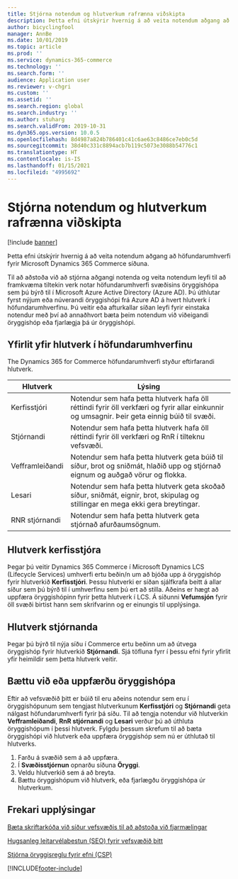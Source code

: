 ```yaml
---
title: Stjórna notendum og hlutverkum rafrænna viðskipta
description: Þetta efni útskýrir hvernig á að veita notendum aðgang að höfundarumhverfi fyrir Microsoft Dynamics 365 Commerce síðuna.
author: bicyclingfool
manager: AnnBe
ms.date: 10/01/2019
ms.topic: article
ms.prod: ''
ms.service: dynamics-365-commerce
ms.technology: ''
ms.search.form: ''
audience: Application user
ms.reviewer: v-chgri
ms.custom: ''
ms.assetid: ''
ms.search.region: global
ms.search.industry: ''
ms.author: stuharg
ms.search.validFrom: 2019-10-31
ms.dyn365.ops.version: 10.0.5
ms.openlocfilehash: 8d4987a824b786401c41c6ae63c8486ce7eb0c5d
ms.sourcegitcommit: 38d40c331c8894acb7b119c5073e3088b54776c1
ms.translationtype: HT
ms.contentlocale: is-IS
ms.lasthandoff: 01/15/2021
ms.locfileid: "4995692"
---
```

# <a name="manage-e-commerce-users-and-roles"></a>Stjórna notendum og hlutverkum rafrænna viðskipta


[!include [banner](includes/banner.md)]

Þetta efni útskýrir hvernig á að veita notendum aðgang að höfundarumhverfi fyrir Microsoft Dynamics 365 Commerce síðuna.

Til að aðstoða við að stjórna aðgangi notenda og veita notendum leyfi til að framkvæma tiltekin verk notar höfundarumhverfi svæðisins öryggishópa sem þú býrð til í Microsoft Azure Active Directory (Azure AD). Þú úthlutar fyrst nýjum eða núverandi öryggishópi frá Azure AD á hvert hlutverk í höfundarumhverfinu. Þú veitir eða afturkallar síðan leyfi fyrir einstaka notendur með því að annaðhvort bæta þeim notendum við viðeigandi öryggishóp eða fjarlægja þá úr öryggishópi.

## <a name="overview-of-roles-in-the-authoring-environment"></a>Yfirlit yfir hlutverk í höfundarumhverfinu

The Dynamics 365 for Commerce höfundarumhverfi styður eftirfarandi hlutverk.

| Hlutverk                 | Lýsing |
|----------------------|-------------|
| Kerfisstjóri | Notendur sem hafa þetta hlutverk hafa öll réttindi fyrir öll verkfæri og fyrir allar einkunnir og umsagnir. Þeir geta einnig búið til svæði. |
| Stjórnandi   | Notendur sem hafa þetta hlutverk hafa öll réttindi fyrir öll verkfæri og RnR í tilteknu vefsvæði. |
| Vefframleiðandi         | Notendur sem hafa þetta hlutverk geta búið til síður, brot og sniðmát, hlaðið upp og stjórnað eignum og auðgað vörur og flokka. |
| Lesari               | Notendur sem hafa þetta hlutverk geta skoðað síður, sniðmát, eignir, brot, skipulag og stillingar en mega ekki gera breytingar. |
| RNR stjórnandi        | Notendur sem hafa þetta hlutverk geta stjórnað afurðaumsögnum. |

## <a name="system-administrator-role"></a>Hlutverk kerfisstjóra

Þegar þú veitir Dynamics 365 Commerce í Microsoft Dynamics LCS (Lifecycle Services) umhverfi ertu beðin/n um að bjóða upp á öryggishóp fyrir hlutverkið **Kerfisstjóri**. Þessu hlutverki er síðan sjálfkrafa beitt á allar síður sem þú býrð til í umhverfinu sem þú ert að stilla. Aðeins er hægt að uppfæra öryggishópinn fyrir þetta hlutverk í LCS. Á síðunni **Vefumsjón** fyrir öll svæði birtist hann sem skrifvarinn og er einungis til upplýsinga.

## <a name="administrator-role"></a>Hlutverk stjórnanda

Þegar þú býrð til nýja síðu í Commerce ertu beðinn um að útvega öryggishóp fyrir hlutverkið **Stjórnandi**. Sjá töfluna fyrr í þessu efni fyrir yfirlit yfir heimildir sem þetta hlutverk veitir.

## <a name="add-or-update-security-groups"></a>Bættu við eða uppfærðu öryggishópa

Eftir að vefsvæðið þitt er búið til eru aðeins notendur sem eru í öryggishópunum sem tengjast hlutverkunum **Kerfisstjóri** og **Stjórnandi** geta nálgast höfundarumhverfi fyrir þá síðu. Til að tengja notendur við hlutverkin **Vefframleiðandi**, **RnR stjórnandi** og **Lesari** verður þú að úthluta öryggishópum í þessi hlutverk. Fylgdu þessum skrefum til að bæta öryggishópi við hlutverk eða uppfæra öryggishóp sem nú er úthlutað til hlutverks.

1. Farðu á svæðið sem á að uppfæra.
1. Í **Svæðisstjórnun** opnarðu síðuna **Öryggi**.
1. Veldu hlutverkið sem á að breyta.
1. Bættu öryggishópum við hlutverk, eða fjarlægðu öryggishópa úr hlutverkum.

## <a name="additional-resources"></a>Frekari upplýsingar

[Bæta skriftarkóða við síður vefsvæðis til að aðstoða við fjarmælingar](add-telemetry.md)

[Hugsanleg leitarvélabestun (SEO) fyrir vefsvæðið þitt](search-engine-optimization-considerations.md)

[Stjórna öryggisreglu fyrir efni (CSP)](manage-csp.md)


[!INCLUDE[footer-include](../includes/footer-banner.md)]